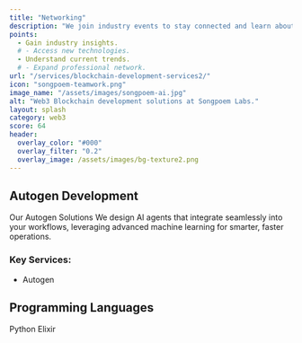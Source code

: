 ```yaml
---
title: "Networking"
description: "We join industry events to stay connected and learn about new trends."
points:
  - Gain industry insights.
  # - Access new technologies.
  - Understand current trends.
  # - Expand professional network.
url: "/services/blockchain-development-services2/"
icon: "songpoem-teamwork.png"
image_name: "/assets/images/songpoem-ai.jpg"
alt: "Web3 Blockchain development solutions at Songpoem Labs."
layout: splash
category: web3
score: 64
header:
  overlay_color: "#000"
  overlay_filter: "0.2"
  overlay_image: /assets/images/bg-texture2.png
---
```

## Autogen Development

Our Autogen Solutions
We design AI agents that integrate seamlessly into your workflows, leveraging advanced machine learning for smarter, faster operations.

### Key Services:
- Autogen

## Programming Languages
Python
Elixir